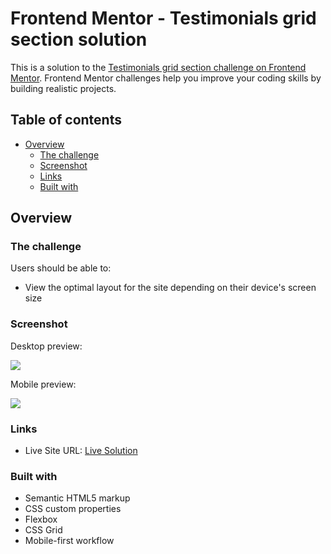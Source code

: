 # Frontend Mentor - Testimonials grid section solution

This is a solution to the [Testimonials grid section challenge on Frontend Mentor](https://www.frontendmentor.io/challenges/testimonials-grid-section-Nnw6J7Un7). Frontend Mentor challenges help you improve your coding skills by building realistic projects. 

## Table of contents

- [Overview](#overview)
  - [The challenge](#the-challenge)
  - [Screenshot](#screenshot)
  - [Links](#links)
  - [Built with](#built-with)


## Overview

### The challenge

Users should be able to:

- View the optimal layout for the site depending on their device's screen size

### Screenshot

Desktop preview:

![](.images/DesktopScreenshot.png)

Mobile preview:

![](.images/MobileScreenshot.png)

### Links


- Live Site URL: [Live Solution](https://your-live-site-url.com)

### Built with

- Semantic HTML5 markup
- CSS custom properties
- Flexbox
- CSS Grid
- Mobile-first workflow

